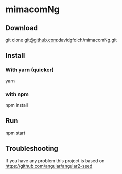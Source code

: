 # mimacomNg
## Download
git clone git@github.com:davidgfolch/mimacomNg.git
## Install
### With yarn (quicker)
yarn<br/>
### with npm
npm install
## Run
npm start
## Troubleshooting
If you have any problem this project is based on https://github.com/angular/angular2-seed
